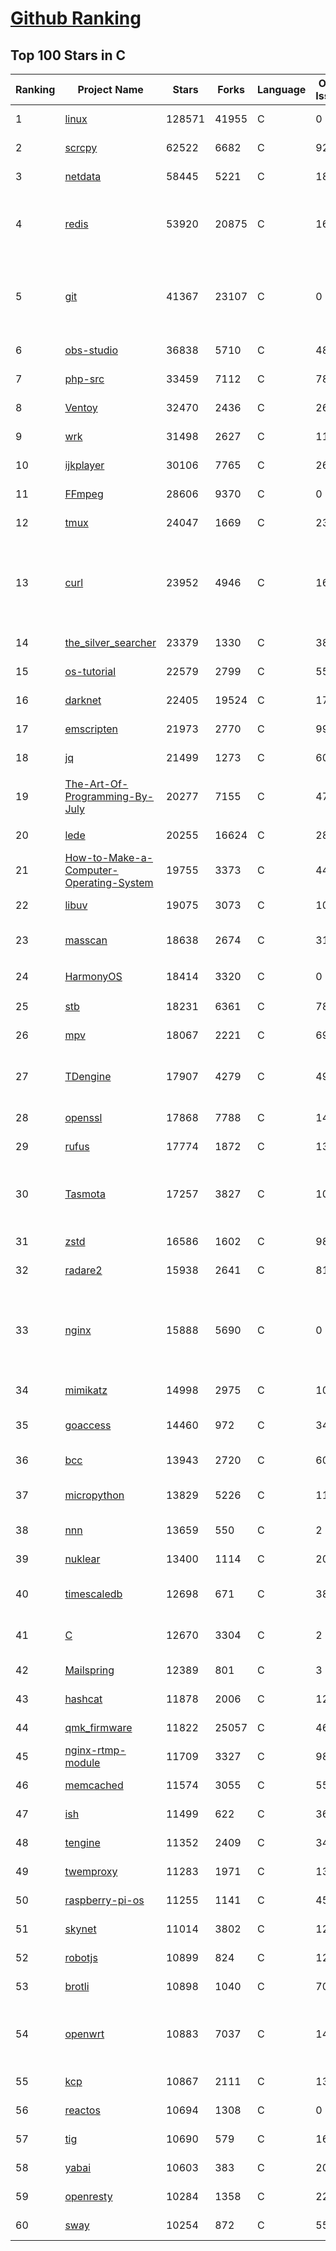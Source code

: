 [Github Ranking](../README.md)
==========

## Top 100 Stars in C

| Ranking | Project Name | Stars | Forks | Language | Open Issues | Description | Last Commit |
| ------- | ------------ | ----- | ----- | -------- | ----------- | ----------- | ----------- |
| 1 | [linux](https://github.com/torvalds/linux) | 128571 | 41955 | C | 0 | Linux kernel source tree | 2022-03-14T17:00:46Z |
| 2 | [scrcpy](https://github.com/Genymobile/scrcpy) | 62522 | 6682 | C | 925 | Display and control your Android device | 2022-03-14T20:51:22Z |
| 3 | [netdata](https://github.com/netdata/netdata) | 58445 | 5221 | C | 189 | Real-time performance monitoring, done right! https://www.netdata.cloud | 2022-03-15T00:13:43Z |
| 4 | [redis](https://github.com/redis/redis) | 53920 | 20875 | C | 1612 | Redis is an in-memory database that persists on disk. The data model is key-value, but many different kind of values are supported: Strings, Lists, Sets, Sorted Sets, Hashes, Streams, HyperLogLogs, Bitmaps. | 2022-03-15T01:03:31Z |
| 5 | [git](https://github.com/git/git) | 41367 | 23107 | C | 0 | Git Source Code Mirror - This is a publish-only repository but pull requests can be turned into patches to the mailing list via GitGitGadget (https://gitgitgadget.github.io/). Please follow Documentation/SubmittingPatches procedure for any of your improvements. | 2022-03-15T00:08:46Z |
| 6 | [obs-studio](https://github.com/obsproject/obs-studio) | 36838 | 5710 | C | 489 | OBS Studio - Free and open source software for live streaming and screen recording | 2022-03-14T23:06:20Z |
| 7 | [php-src](https://github.com/php/php-src) | 33459 | 7112 | C | 78 | The PHP Interpreter | 2022-03-14T19:14:01Z |
| 8 | [Ventoy](https://github.com/ventoy/Ventoy) | 32470 | 2436 | C | 261 | A new bootable USB solution. | 2022-03-11T13:43:09Z |
| 9 | [wrk](https://github.com/wg/wrk) | 31498 | 2627 | C | 112 | Modern HTTP benchmarking tool | 2022-02-03T09:56:56Z |
| 10 | [ijkplayer](https://github.com/bilibili/ijkplayer) | 30106 | 7765 | C | 2659 | Android/iOS video player based on FFmpeg n3.4, with MediaCodec, VideoToolbox support. | 2022-01-22T10:06:28Z |
| 11 | [FFmpeg](https://github.com/FFmpeg/FFmpeg) | 28606 | 9370 | C | 0 | Mirror of https://git.ffmpeg.org/ffmpeg.git | 2022-03-14T23:00:49Z |
| 12 | [tmux](https://github.com/tmux/tmux) | 24047 | 1669 | C | 23 | tmux source code | 2022-03-13T01:10:56Z |
| 13 | [curl](https://github.com/curl/curl) | 23952 | 4946 | C | 16 | A command line tool and library for transferring data with URL syntax, supporting DICT, FILE, FTP, FTPS, GOPHER, GOPHERS, HTTP, HTTPS, IMAP, IMAPS, LDAP, LDAPS, MQTT, POP3, POP3S, RTMP, RTMPS, RTSP, SCP, SFTP, SMB, SMBS, SMTP, SMTPS, TELNET and TFTP. libcurl offers a myriad of powerful features | 2022-03-14T23:43:07Z |
| 14 | [the_silver_searcher](https://github.com/ggreer/the_silver_searcher) | 23379 | 1330 | C | 389 | A code-searching tool similar to ack, but faster. | 2022-02-07T23:53:23Z |
| 15 | [os-tutorial](https://github.com/cfenollosa/os-tutorial) | 22579 | 2799 | C | 55 | How to create an OS from scratch | 2022-01-06T14:56:30Z |
| 16 | [darknet](https://github.com/pjreddie/darknet) | 22405 | 19524 | C | 1740 | Convolutional Neural Networks | 2022-03-06T22:41:43Z |
| 17 | [emscripten](https://github.com/emscripten-core/emscripten) | 21973 | 2770 | C | 991 | Emscripten: An LLVM-to-WebAssembly Compiler | 2022-03-15T01:24:11Z |
| 18 | [jq](https://github.com/stedolan/jq) | 21499 | 1273 | C | 605 | Command-line JSON processor | 2022-03-03T23:04:36Z |
| 19 | [The-Art-Of-Programming-By-July](https://github.com/julycoding/The-Art-Of-Programming-By-July) | 20277 | 7155 | C | 47 | 本项目曾冲到全球第一，干货集锦见本页面最底部，另完整精致的纸质版《编程之法：面试和算法心得》已在京东/当当上销售 | 2021-07-03T07:47:32Z |
| 20 | [lede](https://github.com/coolsnowwolf/lede) | 20255 | 16624 | C | 289 | Lean's OpenWrt source | 2022-03-14T06:45:32Z |
| 21 | [How-to-Make-a-Computer-Operating-System](https://github.com/SamyPesse/How-to-Make-a-Computer-Operating-System) | 19755 | 3373 | C | 44 | How to Make a Computer Operating System in C++ | 2021-12-16T09:10:55Z |
| 22 | [libuv](https://github.com/libuv/libuv) | 19075 | 3073 | C | 103 | Cross-platform asynchronous I/O | 2022-03-13T21:50:10Z |
| 23 | [masscan](https://github.com/robertdavidgraham/masscan) | 18638 | 2674 | C | 310 | TCP port scanner, spews SYN packets asynchronously, scanning entire Internet in under 5 minutes. | 2022-03-04T16:06:14Z |
| 24 | [HarmonyOS](https://github.com/Awesome-HarmonyOS/HarmonyOS) | 18414 | 3320 | C | 0 | A curated list of awesome things related to HarmonyOS. 华为鸿蒙操作系统。 | 2021-06-16T23:05:35Z |
| 25 | [stb](https://github.com/nothings/stb) | 18231 | 6361 | C | 78 | stb single-file public domain libraries for C/C++ | 2022-03-13T15:28:47Z |
| 26 | [mpv](https://github.com/mpv-player/mpv) | 18067 | 2221 | C | 695 | 🎥 Command line video player | 2022-03-15T01:55:13Z |
| 27 | [TDengine](https://github.com/taosdata/TDengine) | 17907 | 4279 | C | 499 | An open-source time-series database with high-performance, scalability and SQL support. It can be widely used in IoT, Connected Vehicles, DevOps, Energy, Finance and other fields | 2022-03-15T02:48:39Z |
| 28 | [openssl](https://github.com/openssl/openssl) | 17868 | 7788 | C | 1400 | TLS/SSL and crypto library | 2022-03-14T23:32:51Z |
| 29 | [rufus](https://github.com/pbatard/rufus) | 17774 | 1872 | C | 13 | The Reliable USB Formatting Utility | 2022-03-12T16:11:54Z |
| 30 | [Tasmota](https://github.com/arendst/Tasmota) | 17257 | 3827 | C | 10 | Alternative firmware for ESP8266 with easy configuration using webUI, OTA updates, automation using timers or rules, expandability and entirely local control over MQTT, HTTP, Serial or KNX. Full documentation at | 2022-03-14T20:22:19Z |
| 31 | [zstd](https://github.com/facebook/zstd) | 16586 | 1602 | C | 98 | Zstandard - Fast real-time compression algorithm | 2022-03-14T16:17:21Z |
| 32 | [radare2](https://github.com/radareorg/radare2) | 15938 | 2641 | C | 816 | UNIX-like reverse engineering framework and command-line toolset | 2022-03-14T21:38:16Z |
| 33 | [nginx](https://github.com/nginx/nginx) | 15888 | 5690 | C | 0 | An official read-only mirror of http://hg.nginx.org/nginx/ which is updated hourly. Pull requests on GitHub cannot be accepted and will be automatically closed. The proper way to submit changes to nginx is via the nginx development mailing list, see http://nginx.org/en/docs/contributing_changes.html | 2022-02-09T13:59:28Z |
| 34 | [mimikatz](https://github.com/gentilkiwi/mimikatz) | 14998 | 2975 | C | 109 | A little tool to play with Windows security | 2022-02-27T17:53:42Z |
| 35 | [goaccess](https://github.com/allinurl/goaccess) | 14460 | 972 | C | 343 | GoAccess is a real-time web log analyzer and interactive viewer that runs in a terminal in *nix systems or through your browser. | 2022-03-15T00:22:23Z |
| 36 | [bcc](https://github.com/iovisor/bcc) | 13943 | 2720 | C | 602 | BCC - Tools for BPF-based Linux IO analysis, networking, monitoring, and more | 2022-03-14T13:57:36Z |
| 37 | [micropython](https://github.com/micropython/micropython) | 13829 | 5226 | C | 1152 | MicroPython - a lean and efficient Python implementation for microcontrollers and constrained systems | 2022-03-14T08:11:44Z |
| 38 | [nnn](https://github.com/jarun/nnn) | 13659 | 550 | C | 2 | n³ The unorthodox terminal file manager | 2022-03-13T07:08:23Z |
| 39 | [nuklear](https://github.com/vurtun/nuklear) | 13400 | 1114 | C | 207 | A single-header ANSI C gui library | 2020-01-03T21:36:41Z |
| 40 | [timescaledb](https://github.com/timescale/timescaledb) | 12698 | 671 | C | 385 | An open-source time-series SQL database optimized for fast ingest and complex queries.  Packaged as a PostgreSQL extension. | 2022-03-15T00:27:06Z |
| 41 | [C](https://github.com/TheAlgorithms/C) | 12670 | 3304 | C | 2 | Collection of various algorithms in mathematics, machine learning, computer science, physics, etc implemented in C for educational purposes. | 2022-03-06T17:58:03Z |
| 42 | [Mailspring](https://github.com/Foundry376/Mailspring) | 12389 | 801 | C | 3 | :love_letter: A beautiful, fast and fully open source mail client for Mac, Windows and Linux. | 2022-03-12T17:48:38Z |
| 43 | [hashcat](https://github.com/hashcat/hashcat) | 11878 | 2006 | C | 127 | World's fastest and most advanced password recovery utility | 2022-03-14T12:57:16Z |
| 44 | [qmk_firmware](https://github.com/qmk/qmk_firmware) | 11822 | 25057 | C | 469 | Open-source keyboard firmware for Atmel AVR and Arm USB families | 2022-03-15T02:47:31Z |
| 45 | [nginx-rtmp-module](https://github.com/arut/nginx-rtmp-module) | 11709 | 3327 | C | 983 | NGINX-based Media Streaming Server | 2022-02-21T02:45:50Z |
| 46 | [memcached](https://github.com/memcached/memcached) | 11574 | 3055 | C | 55 | memcached development tree | 2022-03-10T23:37:12Z |
| 47 | [ish](https://github.com/ish-app/ish) | 11499 | 622 | C | 368 | Linux shell for iOS | 2022-03-12T06:20:30Z |
| 48 | [tengine](https://github.com/alibaba/tengine) | 11352 | 2409 | C | 345 | A distribution of Nginx with some advanced features | 2021-12-14T07:36:17Z |
| 49 | [twemproxy](https://github.com/twitter/twemproxy) | 11283 | 1971 | C | 133 | A fast, light-weight proxy for memcached and redis | 2021-12-09T03:40:32Z |
| 50 | [raspberry-pi-os](https://github.com/s-matyukevich/raspberry-pi-os) | 11255 | 1141 | C | 45 | Learning operating system development using Linux kernel and Raspberry Pi | 2022-02-16T17:29:18Z |
| 51 | [skynet](https://github.com/cloudwu/skynet) | 11014 | 3802 | C | 12 | A lightweight online game framework | 2022-02-26T03:34:09Z |
| 52 | [robotjs](https://github.com/octalmage/robotjs) | 10899 | 824 | C | 129 | Node.js Desktop Automation.  | 2022-03-14T10:42:19Z |
| 53 | [brotli](https://github.com/google/brotli) | 10898 | 1040 | C | 70 | Brotli compression format | 2022-03-11T16:19:24Z |
| 54 | [openwrt](https://github.com/openwrt/openwrt) | 10883 | 7037 | C | 1450 | This repository is a mirror of https://git.openwrt.org/openwrt/openwrt.git It is for reference only and is not active for check-ins.  We will continue to accept Pull Requests here. They will be merged via staging trees then into openwrt.git. | 2022-03-15T02:54:07Z |
| 55 | [kcp](https://github.com/skywind3000/kcp) | 10867 | 2111 | C | 133 | :zap: KCP - A Fast and Reliable ARQ Protocol | 2022-03-04T13:10:31Z |
| 56 | [reactos](https://github.com/reactos/reactos) | 10694 | 1308 | C | 0 | A free Windows-compatible Operating System | 2022-03-14T22:21:22Z |
| 57 | [tig](https://github.com/jonas/tig) | 10690 | 579 | C | 163 | Text-mode interface for git | 2022-02-22T16:43:06Z |
| 58 | [yabai](https://github.com/koekeishiya/yabai) | 10603 | 383 | C | 209 | A tiling window manager for macOS based on binary space partitioning | 2022-03-03T11:41:14Z |
| 59 | [openresty](https://github.com/openresty/openresty) | 10284 | 1358 | C | 224 | High Performance Web Platform Based on Nginx and LuaJIT | 2022-03-11T21:12:48Z |
| 60 | [sway](https://github.com/swaywm/sway) | 10254 | 872 | C | 551 | i3-compatible Wayland compositor | 2022-03-14T17:02:18Z |

